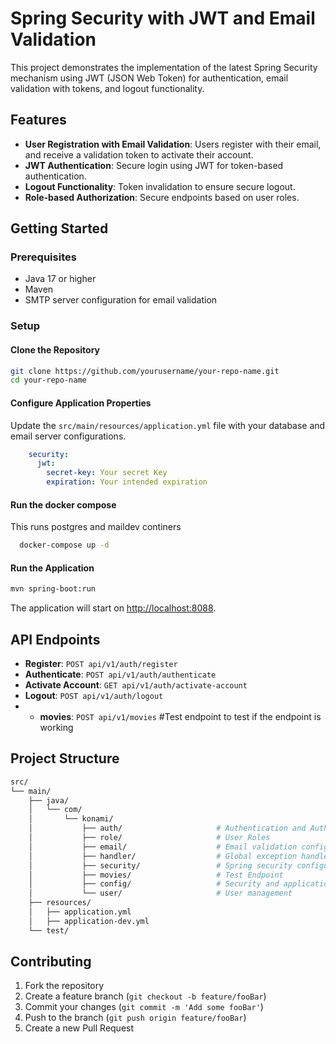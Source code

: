 # Spring Security with JWT and Email Validation

This project demonstrates the implementation of the latest Spring Security mechanism using JWT (JSON Web Token) for authentication, email validation with tokens, and logout functionality.

## Features

- **User Registration with Email Validation**: Users register with their email, and receive a validation token to activate their account.
- **JWT Authentication**: Secure login using JWT for token-based authentication.
- **Logout Functionality**: Token invalidation to ensure secure logout.
- **Role-based Authorization**: Secure endpoints based on user roles.

## Getting Started

### Prerequisites

- Java 17 or higher
- Maven
- SMTP server configuration for email validation

### Setup

#### Clone the Repository

```sh
git clone https://github.com/yourusername/your-repo-name.git
cd your-repo-name
```

#### Configure Application Properties

Update the `src/main/resources/application.yml` file with your database and email server configurations.

```yaml
    security:
      jwt:
        secret-key: Your secret Key
        expiration: Your intended expiration
```

#### Run the docker compose 
This runs postgres and maildev continers
```sh
  docker-compose up -d
```

#### Run the Application

```sh
mvn spring-boot:run
```

The application will start on [http://localhost:8088](http://localhost:8088).

## API Endpoints

- **Register**: `POST api/v1/auth/register`
- **Authenticate**: `POST api/v1/auth/authenticate`
- **Activate Account**: `GET api/v1/auth/activate-account`
- **Logout**: `POST api/v1/auth/logout`
- - **movies**: `POST api/v1/movies`  #Test endpoint to test if the endpoint is working

## Project Structure

```bash
src/
└── main/
    ├── java/
    │   └── com/
    │       └── konami/
    │           ├── auth/                     # Authentication and Authorization
    │           ├── role/                     # User Roles
    │           ├── email/                    # Email validation configuration
    │           ├── handler/                  # Global exception handler
    │           ├── security/                 # Spring security configuration and jwt filter
    │           ├── movies/                   # Test Endpoint
    │           ├── config/                   # Security and application configuration
    │           └── user/                     # User management
    ├── resources/
    │   ├── application.yml
    │   ├── application-dev.yml
    └── test/
```

## Contributing

1. Fork the repository
2. Create a feature branch (`git checkout -b feature/fooBar`)
3. Commit your changes (`git commit -m 'Add some fooBar'`)
4. Push to the branch (`git push origin feature/fooBar`)
5. Create a new Pull Request
